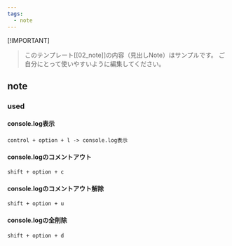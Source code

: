 ```yaml
---
tags:
  - note
---
```

 [!IMPORTANT]
> このテンプレート[[02_note]]の内容（見出しNote）はサンプルです。
> ご自分にとって使いやすいように編集してください。

## note
### used
#### console.log表示
`control + option + l -> console.log表示`

#### console.logのコメントアウト
`shift + option + c`

#### console.logのコメントアウト解除
`shift + option + u`

#### console.logの全削除
`shift + option + d`